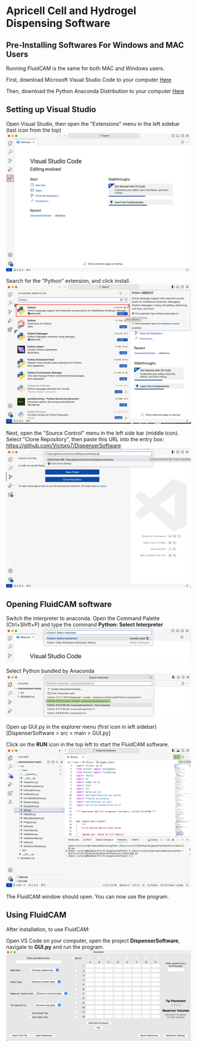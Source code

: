 # Apricell Cell and Hydrogel Dispensing Software

## Pre-Installing Softwares For Windows and MAC Users
Running FluidCAM is the same for both MAC and Windows users.

First, download Microsoft Visual Studio Code to your computer [Here](https://code.visualstudio.com/download)

Then, download the Python Anaconda Distribution to your computer [Here](https://www.anaconda.com/download) 

## Setting up Visual Studio
Open Visual Studio, then open the "Extensions" menu in the left sidebar (last icon from the top)
![Extension Menu](Images/Extensions.png)

Search for the "Python" extension, and click install.
![Install Python](Images/Python.png)

Next, open the "Source Control" menu in the left side bar (middle icon).
Select "Clone Repository", then paste this URL into the entry box: https://github.com/Victoro7/DispenserSoftware
![Clone Repository](Images/Repo.png)

## Opening FluidCAM software

Switch the interpreter to anaconda. Open the Command Palette (Ctrl+Shift+P) and type the command **Python: Select Interpreter**
![Python Interpreter](Images/Interpreter_command.png)

Select Python bundled by Anaconda
![Anaconda](Images/Conda.png)

Open up GUI.py in the explorer menu (first icon in left sidebar) [DispenserSoftware > src > main > GUI.py] 

Click on the **RUN** icon in the top left to start the FluidCAM software.
![Run Program](Images/Run.png)

The FluidCAM window should open. You can now use the program.

## Using FluidCAM
After installation, to use FluidCAM:

Open VS Code on your computer, open the project **DispenserSoftware**, navigate to **GUI.py** and run the program.
![GUI Image](Images/Program.png)
